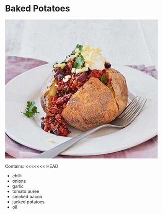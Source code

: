 # Baked Potatoes

![potatoes](../images/baked_potato.jpg)

Contains:
<<<<<<< HEAD
* chilli
* onions
* garlic
* tomato puree
* smoked bacon
* jacked potatoes
* oil


